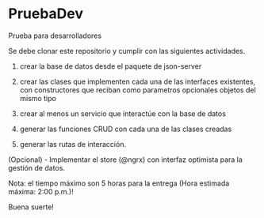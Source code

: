 # PruebaDev
Prueba para desarrolladores

Se debe clonar este repositorio y cumplir con las siguientes actividades.

1. crear la base de datos desde el paquete de json-server

2. crear las clases que implementen cada una de las interfaces existentes, con constructores que reciban como parametros opcionales objetos del mismo tipo

3. crear al menos un servicio que interactúe con la base de datos

4. generar las funciones CRUD con cada una de las clases creadas

5. generar las rutas de interacción.

(Opcional) - Implementar el store (@ngrx) con interfaz optimista para la gestión de datos.

Nota: el tiempo máximo son 5 horas para la entrega (Hora estimada máxima: 2:00 p.m.)!

Buena suerte!

  
